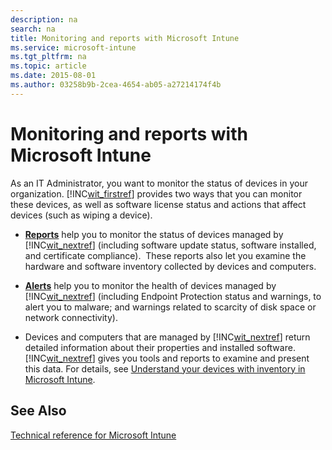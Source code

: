 ```yaml
---
description: na
search: na
title: Monitoring and reports with Microsoft Intune
ms.service: microsoft-intune
ms.tgt_pltfrm: na
ms.topic: article
ms.date: 2015-08-01
ms.author: 03258b9b-2cea-4654-ab05-a27214174f4b
---
```

# Monitoring and reports with Microsoft Intune
As an IT Administrator, you want to monitor the status of devices in your organization. [!INC[wit_firstref](../Token/wit_firstref_md.md)] provides two ways that you can monitor these devices, as well as software license status and actions that affect devices (such as wiping a device).

- **[Reports](https://technet.microsoft.com/library/dn646977.aspx)** help you to monitor the status of devices managed by [!INC[wit_nextref](../Token/wit_nextref_md.md)] (including software update status, software installed, and certificate compliance). 
    These reports also let you examine the hardware and software inventory collected by devices and computers.

- **[Alerts](https://technet.microsoft.com/library/dn646958.aspx)** help you to monitor the health of devices managed by [!INC[wit_nextref](../Token/wit_nextref_md.md)] (including Endpoint Protection status and warnings, to alert you to malware; and warnings related to scarcity of disk space or network connectivity).

- Devices and computers that are managed by [!INC[wit_nextref](../Token/wit_nextref_md.md)] return detailed information about their properties and installed software.  [!INC[wit_nextref](../Token/wit_nextref_md.md)] gives you tools and reports to examine and present this data. For details, see [Understand your devices with inventory in Microsoft Intune](../Topic/Understand_your_devices_with_inventory_in_Microsoft_Intune.md).

## See Also
[Technical reference for Microsoft Intune](../Topic/Technical_reference_for_Microsoft_Intune.md)

